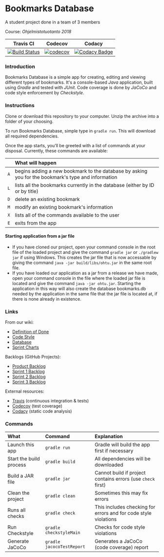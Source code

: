 # Bookmarks Database
A student project done in a team of 3 members

Course: *Ohjelmistotuotanto 2018*

| Travis CI | Codecov | Codacy |
| :-: | :-: | :-: |
|[![Build Status](https://travis-ci.org/gotonode/ohtu.svg?branch=master)](https://travis-ci.org/gotonode/ohtu) | [![codecov](https://codecov.io/gh/gotonode/ohtu/branch/master/graph/badge.svg)](https://codecov.io/gh/gotonode/ohtu) | [![Codacy Badge](https://api.codacy.com/project/badge/Grade/2d0bf2d457bf498696afd4075722bf3a)](https://www.codacy.com/app/gotonode/ohtu?utm_source=github.com&amp;utm_medium=referral&amp;utm_content=gotonode/ohtu&amp;utm_campaign=Badge_Grade)

### Introduction

Bookmarks Database is a simple app for creating, editing and viewing different types of bookmarks. It's a console-based *Java* application, built using *Gradle* and tested with *JUnit*. Code coverage is done by *JaCoCo* and code style enforcement by *Checkstyle*.

### Instructions

Clone or download this repository to your computer. Unzip the archive into a folder of your choosing.

To run Bookmarks Database, simple type in `gradle run`. This will download all required dependencies.

Once the app starts, you'll be greeted with a list of commands at your disposal. Currently, these commands are available:

| | What will happen |
| :-: | :- |
| `A` | begins adding a new bookmark to the database by asking you for the bookmark's type and information |
| `L` | lists all the bookmarks currently in the database (either by ID or by title) |
| `D` | delete an existing bookmark |
| `M` | modify an existing bookmark's information |
| `X` | lists all of the commands available to the user |
| `E` | exits from the app |

#### Starting application from a jar file
* If you have cloned our project, open your command console in the root file of the loaded project and give the command `gradle jar` or `./gradlew jar` if using Windows. This creates the jar file that is now accessable by giving the command `java -jar build/libs/ohtu.jar` in the same root file.
* If you have loaded our application as a jar from a release we have made, open your command console in the file where the loaded jar file is located and give the command `java -jar ohtu.jar`. Starting the application in this way will also create the database bookmarks.db needed by the application in the same file that the jar file is located at, if there is none already in existence.

### Links

From our wiki:
* [Definition of Done](https://github.com/gotonode/ohtu/wiki/Definition-of-Done)
* [Code Style](https://github.com/gotonode/ohtu/wiki/Code-Style)
* [Database](https://github.com/gotonode/ohtu/wiki/Database)
* [Sprint Charts](https://github.com/gotonode/ohtu/wiki/Sprint-Charts)

Backlogs (GitHub Projects):
* [Product Backlog](https://github.com/gotonode/ohtu/projects/3)
* [Sprint 1 Backlog](https://github.com/gotonode/ohtu/projects/1)
* [Sprint 2 Backlog](https://github.com/gotonode/ohtu/projects/2)
* [Sprint 3 Backlog](https://github.com/gotonode/ohtu/projects/4)

External resources:
* [Travis](https://travis-ci.org/gotonode/ohtu) (continuous integration & tests)
* [Codecov](https://codecov.io/gh/gotonode/ohtu) (test coverage)
* [Codacy](https://www.codacy.com/app/gotonode/ohtu) (static code analysis)

### Commands

| What | Command | Explanation |
| :- | :- | :- |
| Launch this app | `gradle run` | Gradle will build the app first if necessary |
| Start the build process | `gradle build` | All dependencies will be downloaded |
| Build a JAR file | `gradle jar` | Cannot build if project contains errors (use `check` first) 
| Clean the project | `gradle clean` | Sometimes this may fix errors |
| Runs all checks | `gradle check` | This includes checking for errors and for code style violations |
| Run Checkstyle | `gradle checkstyleMain` | Checks for code style violations |
| Generate JaCoCo | `gradle jacocoTestReport` | Generates a JaCoCo (code coverage) report |
